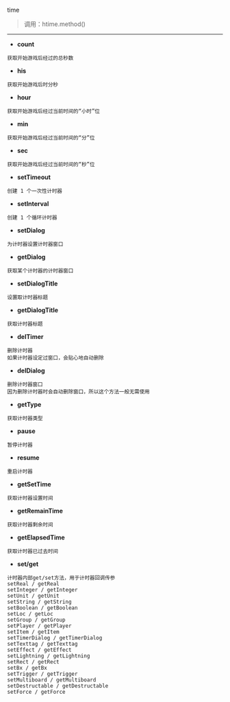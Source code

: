 time

> 调用：htime.method()

---

* **count**
```
获取开始游戏后经过的总秒数
```

* **his**
```
获取开始游戏后时分秒
```

* **hour**
```
获取开始游戏后经过当前时间的“小时”位
```

* **min**
```
获取开始游戏后经过当前时间的“分”位
```

* **sec**
```
获取开始游戏后经过当前时间的“秒”位
```

* **setTimeout**
```
创建 1 个一次性计时器
```

* **setInterval**
```
创建 1 个循环计时器
```

* **setDialog**
```
为计时器设置计时器窗口
```

* **getDialog**
```
获取某个计时器的计时器窗口
```

* **setDialogTitle**
```
设置取计时器标题
```

* **getDialogTitle**
```
获取计时器标题
```

* **delTimer**
```
删除计时器
如果计时器设定过窗口，会贴心地自动删除
```

* **delDialog**
```
删除计时器窗口
因为删除计时器时会自动删除窗口，所以这个方法一般无需使用
```

* **getType**
```
获取计时器类型
```

* **pause**
```
暂停计时器
```

* **resume**
```
重启计时器
```

* **getSetTime**
```
获取计时器设置时间
```

* **getRemainTime**
```
获取计时器剩余时间
```

* **getElapsedTime**
```
获取计时器已过去时间
```

* **set/get**
```
计时器内部get/set方法，用于计时器回调传参
setReal / getReal
setInteger / getInteger
setUnit / getUnit
setString / getString
setBoolean / getBoolean
setLoc / getLoc
setGroup / getGroup
setPlayer / getPlayer
setItem / getItem
setTimerDialog / getTimerDialog
setTexttag / getTexttag
setEffect / getEffect
setLightning / getLightning
setRect / getRect
setBx / getBx
setTrigger / getTrigger
setMultiboard / getMultiboard
setDestructable / getDestructable
setForce / getForce
```
